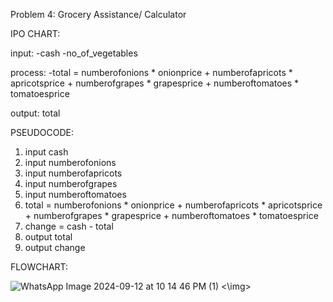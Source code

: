 Problem 4: Grocery Assistance/ Calculator


IPO CHART:

input: -cash
       -no_of_vegetables

process:  -total = numberofonions * onionprice + numberofapricots * apricotsprice + numberofgrapes * grapesprice + numberoftomatoes * tomatoesprice

output: total

PSEUDOCODE:
1. input cash
2. input numberofonions
3. input numberofapricots
4. input numberofgrapes
5. input numberoftomatoes
6. total = numberofonions * onionprice + numberofapricots * apricotsprice + numberofgrapes * grapesprice + numberoftomatoes * tomatoesprice
7. change = cash - total
8. output total
9. output change


FLOWCHART:

<img>![WhatsApp Image 2024-09-12 at 10 14 46 PM (1)](https://github.com/user-attachments/assets/7bf4d034-b2d4-45b7-a7ea-a049124a8219) <\img>
